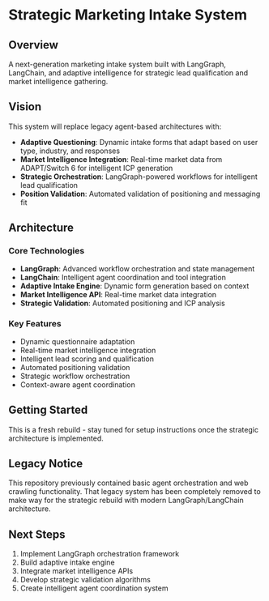 # Strategic Marketing Intake System

## Overview

A next-generation marketing intake system built with LangGraph, LangChain, and adaptive intelligence for strategic lead qualification and market intelligence gathering.

## Vision

This system will replace legacy agent-based architectures with:

- **Adaptive Questioning**: Dynamic intake forms that adapt based on user type, industry, and responses
- **Market Intelligence Integration**: Real-time market data from ADAPT/Switch 6 for intelligent ICP generation
- **Strategic Orchestration**: LangGraph-powered workflows for intelligent lead qualification
- **Position Validation**: Automated validation of positioning and messaging fit

## Architecture

### Core Technologies
- **LangGraph**: Advanced workflow orchestration and state management
- **LangChain**: Intelligent agent coordination and tool integration
- **Adaptive Intake Engine**: Dynamic form generation based on context
- **Market Intelligence API**: Real-time market data integration
- **Strategic Validation**: Automated positioning and ICP analysis

### Key Features
- Dynamic questionnaire adaptation
- Real-time market intelligence integration
- Intelligent lead scoring and qualification
- Automated positioning validation
- Strategic workflow orchestration
- Context-aware agent coordination

## Getting Started

This is a fresh rebuild - stay tuned for setup instructions once the strategic architecture is implemented.

## Legacy Notice

This repository previously contained basic agent orchestration and web crawling functionality. That legacy system has been completely removed to make way for the strategic rebuild with modern LangGraph/LangChain architecture.

## Next Steps

1. Implement LangGraph orchestration framework
2. Build adaptive intake engine
3. Integrate market intelligence APIs
4. Develop strategic validation algorithms
5. Create intelligent agent coordination system
